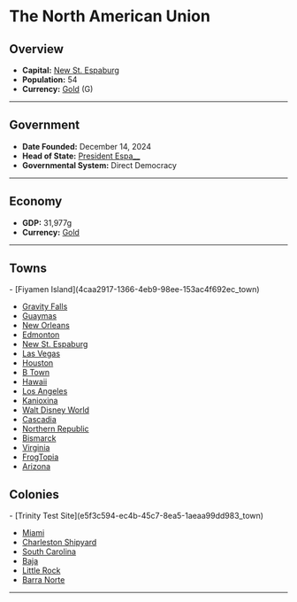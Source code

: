 <!--UNDEDITED FILE, remove this entire line if this file has been edited!-->
# <!--NAME-->The North American Union<!--NAME-->

## Overview

- **Capital:** <!--CAPITAL_LINK-->[New St. Espaburg](757d86df-61ea-47c9-863a-4bb9dfa61627_town)<!--CAPITAL_LINK-->
- **Population:** <!--POPULATION-->54<!--POPULATION-->
- **Currency:** <!--CURRENCY_LINK-->[Gold](Gold_currency)<!--CURRENCY_LINK--> (<!--CURRENCY_ABV-->G<!--CURRENCY_ABV-->)

---

## Government

- **Date Founded:** <!--FOUNDED-->December 14, 2024<!--FOUNDED-->
- **Head of State:** <!--LEADER_TITLE_LINK-->[President Espa__](Espa___user)<!--LEADER_TITLE_LINK-->
- **Governmental System:** <!--GOVERNMENT-->Direct Democracy<!--GOVERNMENT-->

---

## Economy

- **GDP:** <!--GDP-->31,977g<!--GDP-->
- **Currency:** <!--CURRENCY_LINK-->[Gold](Gold_currency)<!--CURRENCY_LINK-->

---

## Towns

<!--TOWNS-->- [Fiyamen Island](4caa2917-1366-4eb9-98ee-153ac4f692ec_town)
- [Gravity Falls](fdade99e-5566-48b8-a3de-e65762384040_town)
- [Guaymas](90b4793c-b86c-40e4-b50f-58f9390a68aa_town)
- [New Orleans](bd0d797c-516a-4f4d-84e0-b23bf40bf35e_town)
- [Edmonton](a5f63543-534b-4d35-9324-f0596f5560a7_town)
- [New St. Espaburg](757d86df-61ea-47c9-863a-4bb9dfa61627_town)
- [Las Vegas](b9423838-fd17-4c5b-bf34-87cc4ff5b526_town)
- [Houston](a803944b-2842-4702-bab0-f4fb38f0c9b6_town)
- [B Town](e95965ef-67f1-46e4-bb65-4dc00cd186f7_town)
- [Hawaii](a58b5ef4-84f3-454b-ac71-ca4759da2be8_town)
- [Los Angeles](d054a71e-aa10-4733-a3e8-03e67613e5fe_town)
- [Kanioxina](d42b9421-205b-4b3b-9095-15278e57f95f_town)
- [Walt Disney World](335a99c8-e85f-4759-a5e0-7dcc305c4fb4_town)
- [Cascadia](a2ccc2ce-a59b-438f-bb76-71e69b7e5c64_town)
- [Northern Republic](acaf8a41-dcbe-4ceb-b15b-881ba6cb0f96_town)
- [Bismarck](37be24d0-e3ab-4c7f-8d78-09f48d133ede_town)
- [Virginia](d1592874-c8c6-46b9-b82e-3f86db27ce07_town)
- [FrogTopia](201c8e7e-5c06-435e-8fdc-6ca49fead1b8_town)
- [Arizona](c76c678d-0aae-402f-b739-8cb75e519d97_town)<!--TOWNS-->

## Colonies

<!--COLONIES-->- [Trinity Test Site](e5f3c594-ec4b-45c7-8ea5-1aeaa99dd983_town)
- [Miami](957f005d-9fb8-4d07-bb9d-85bcaad5417c_town)
- [Charleston Shipyard](3a5e0678-3d14-4b89-9dfd-f929c25c1e19_town)
- [South Carolina](aa1fb14d-0dc7-4606-9548-ff63fce41a33_town)
- [Baja](e1d2a103-abbf-4e2c-9522-d267540ca700_town)
- [Little Rock](534ba8aa-08f4-4349-a3cb-c324d6c079e5_town)
- [Barra Norte](2daf3fbb-0212-495c-be2e-5b5726715259_town)<!--COLONIES-->

---